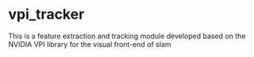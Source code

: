 # vpi_tracker
This is a feature extraction and tracking module developed based on the NVIDIA VPI library for the visual front-end of slam

